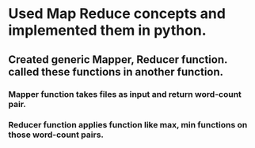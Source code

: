 # Used Map Reduce concepts and implemented them in python.

## Created generic Mapper, Reducer function. called these functions in another function.
### Mapper function takes files as input and return word-count pair.
### Reducer function applies function like max, min functions on those word-count pairs.

